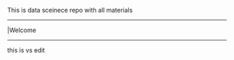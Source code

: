 This is data sceinece repo with all materials
_______________________________________________
|Welcome
_______________________________________________

this is vs edit